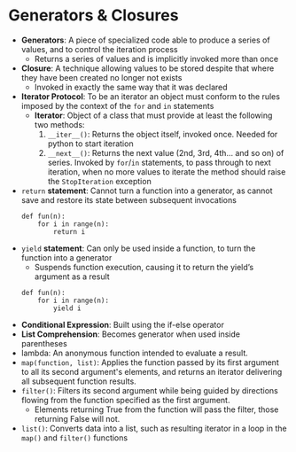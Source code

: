 # Generators & Closures

-	**Generators**: A piece of specialized code able to produce a series of values, and to control the iteration process
    -	Returns a series of values and is implicitly invoked more than once
-	**Closure**: A technique allowing values to be stored despite that where they have been created no longer not exists
    -	Invoked in exactly the same way that it was declared
-	**Iterator Protocol**: To be an iterator an object must conform to the rules imposed by the context of the `for` and `in` statements
    -	**Iterator**: Object of a class that must provide at least the following two methods:
        1.	`__iter__()`: Returns the object itself, invoked once. Needed for python to start iteration
        2.	`__next__()`: Returns the next value (2nd, 3rd, 4th… and so on) of series. Invoked by `for`/`in` statements, to pass through to next iteration, when no more values to iterate the method should raise the `StopIteration` exception 
-	`return` **statement**: Cannot turn a function into a generator, as cannot save and restore its state between subsequent invocations
    ```
    def fun(n):
        for i in range(n):
            return i
    ```
-	`yield` **statement**: Can only be used inside a function, to turn the function into a generator
    -	Suspends function execution, causing it to return the yield’s argument as a result 
      ```
      def fun(n):
          for i in range(n):
              yield i
      ```
-	**Conditional Expression**: Built using the if-else operator
-	**List Comprehension**: Becomes generator when used inside parentheses
-	lambda: An anonymous function intended to evaluate a result.
-	`map(function, list)`: Applies the function passed by its first argument to all its second argument's elements, and returns an iterator delivering all subsequent function results.
-	`filter()`: Filters its second argument while being guided by directions flowing from the function specified as the first argument.
    -	Elements returning True from the function will pass the filter, those returning False will not.
-	`list()`: Converts data into a list, such as resulting iterator in a loop in the `map()` and `filter()` functions
